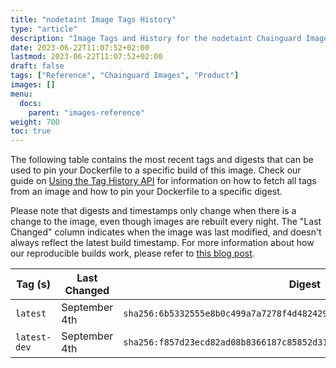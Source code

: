 ```yaml
---
title: "nodetaint Image Tags History"
type: "article"
description: "Image Tags and History for the nodetaint Chainguard Image"
date: 2023-06-22T11:07:52+02:00
lastmod: 2023-06-22T11:07:52+02:00
draft: false
tags: ["Reference", "Chainguard Images", "Product"]
images: []
menu:
  docs:
    parent: "images-reference"
weight: 700
toc: true
---
```


The following table contains the most recent tags and digests that can be used to pin your Dockerfile to a specific build of this image. Check our guide on [Using the Tag History API](/chainguard/chainguard-images/using-the-tag-history-api/) for information on how to fetch all tags from an image and how to pin your Dockerfile to a specific digest.

Please note that digests and timestamps only change when there is a change to the image, even though images are rebuilt every night. The "Last Changed" column indicates when the image was last modified, and doesn't always reflect the latest build timestamp. For more information about how our reproducible builds work, please refer to [this blog post](https://www.chainguard.dev/unchained/reproducing-chainguards-reproducible-image-builds).

| Tag (s)       | Last Changed  | Digest                                                                    |
|---------------|---------------|---------------------------------------------------------------------------|
|  `latest`     | September 4th | `sha256:6b5332555e8b0c499a7a7278f4d48242911ee1e0cda1350fb6e0a7383e134db2` |
|  `latest-dev` | September 4th | `sha256:f857d23ecd82ad08b8366187c85852d316a0d84d2ea713f0a7eb5c02396eae31` |
